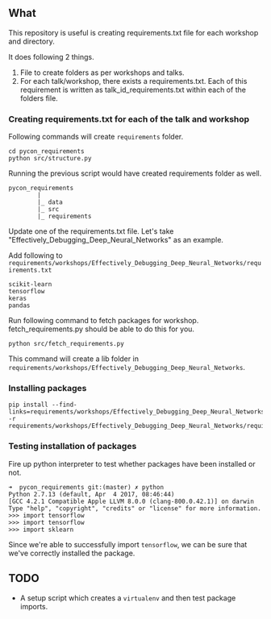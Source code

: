 ## What

This repository is useful is creating requirements.txt file for each workshop and directory.

It does following 2 things.
1. File to create folders as per workshops and talks.
2. For each talk/workshop, there exists a requirements.txt. Each of this requirement is written as talk_id_requirements.txt within each of the folders file.

### Creating requirements.txt for each of the talk and workshop

Following commands will create ```requirements``` folder. 

```
cd pycon_requirements
python src/structure.py
```

Running the previous script would have created requirements folder as well.

```
pycon_requirements
        |
        |_ data
        |_ src
        |_ requirements
```

Update one of the requirements.txt file. Let's take "Effectively_Debugging_Deep_Neural_Networks" as
an example.

Add following to ```requirements/workshops/Effectively_Debugging_Deep_Neural_Networks/requirements.txt```
```
scikit-learn
tensorflow
keras
pandas
```

Run following command to fetch packages for workshop. fetch_requirements.py should be able to do this for you.

```
python src/fetch_requirements.py
```

This command will create a lib folder in ```requirements/workshops/Effectively_Debugging_Deep_Neural_Networks```.

### Installing packages
```
pip install --find-links=requirements/workshops/Effectively_Debugging_Deep_Neural_Networks/lib/ -r requirements/workshops/Effectively_Debugging_Deep_Neural_Networks/requirements.txt
```

### Testing installation of packages

Fire up python interpreter to test whether packages have been installed or not.
```
➜  pycon_requirements git:(master) ✗ python
Python 2.7.13 (default, Apr  4 2017, 08:46:44)
[GCC 4.2.1 Compatible Apple LLVM 8.0.0 (clang-800.0.42.1)] on darwin
Type "help", "copyright", "credits" or "license" for more information.
>>> import tensorflow
>>> import tensorflow
>>> import sklearn
```

Since we're able to successfully import ```tensorflow```, we can be sure that we've 
correctly installed the package.

## TODO
- A setup script which creates a ```virtualenv``` and then test package imports.